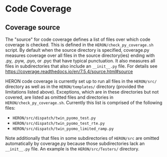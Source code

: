 # Code Coverage
## Coverage source
The "source" for code coverage defines a list of files over which code coverage is checked. This is defined in the `HERON/check_py_coverage.sh` script. By default when the source directory is specified, coverage.py measures coverage over all files in the source directory(ies) ending with .py, .pyw, .pyo, or .pyc that have typical punctuation. It also measures all files in subdirectories that also include an `__init__.py` file. For details see https://coverage.readthedocs.io/en/7.5.4/source.html#source

HERON code coverage is currently set up to run all files in the `HERON/src/` directory as well as in the `HERON/templates/` directory (provided the limitations listed above). Exceptions, which are in these directories but not covered, are listed as omitted files and directories in `HERON/check_py_coverage.sh`. Currently this list is comprised of the following files:
- `HERON/src/dispatch/twin_pyomo_test.py`
- `HERON/src/dispatch/twin_pyomo_test_rte.py`
- `HERON/src/dispatch/twin_pyomo_limited_ramp.py`

Note additionally that files in some subdirectories of `HERON/src` are omitted automatically by coverage.py because those subdirectories lack an `__init__.py` file. An example is the `HERON/src/Testers/` directory.